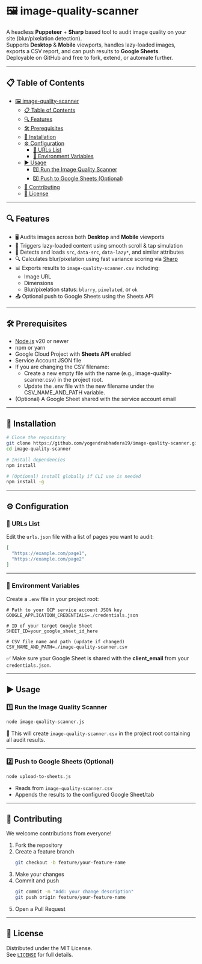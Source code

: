 # 🖼️ image-quality-scanner

A headless **Puppeteer** + **Sharp** based tool to audit image quality on your site (blur/pixelation detection).  
Supports **Desktop** & **Mobile** viewports, handles lazy-loaded images, exports a CSV report, and can push results to **Google Sheets**.  
Deployable on GitHub and free to fork, extend, or automate further.

---

## 📋 Table of Contents

- [🖼️ image-quality-scanner](#️-image-quality-scanner)
  - [📋 Table of Contents](#-table-of-contents)
  - [🔍 Features](#-features)
  - [🛠️ Prerequisites](#️-prerequisites)
  - [🚀 Installation](#-installation)
  - [⚙️ Configuration](#️-configuration)
    - [🔗 URLs List](#-urls-list)
    - [🌱 Environment Variables](#-environment-variables)
  - [▶️ Usage](#️-usage)
    - [1️⃣ Run the Image Quality Scanner](#1️⃣-run-the-image-quality-scanner)
    - [2️⃣ Push to Google Sheets (Optional)](#2️⃣-push-to-google-sheets-optional)
  - [🤝 Contributing](#-contributing)
  - [📜 License](#-license)

---

## 🔍 Features

- 🖥️ Audits images across both **Desktop** and **Mobile** viewports  
- 🚀 Triggers lazy-loaded content using smooth scroll & tap simulation  
- 🧠 Detects and loads `src`, `data-src`, `data-lazy*`, and similar attributes  
- 🔍 Calculates blur/pixelation using fast variance scoring via [Sharp](https://github.com/lovell/sharp)  
- 📊 Exports results to `image-quality-scanner.csv` including:
  - Image URL
  - Dimensions
  - Blur/pixelation status: `blurry`, `pixelated`, or `ok`  
- 📤 Optional push to Google Sheets using the Sheets API  

---

## 🛠️ Prerequisites

- [Node.js](https://nodejs.org/) v20 or newer  
- npm or yarn  
- Google Cloud Project with **Sheets API** enabled  
- Service Account JSON file
- If you are changing the CSV filename:
  - Create a new empty file with the name (e.g., image-quality-scanner.csv) in the project root.
  - Update the .env file with the new filename under the CSV_NAME_AND_PATH variable.
- (Optional) A Google Sheet shared with the service account email  

---

## 🚀 Installation

```bash
# Clone the repository
git clone https://github.com/yogendrabhadera19/image-quality-scanner.git
cd image-quality-scanner

# Install dependencies
npm install

# (Optional) install globally if CLI use is needed
npm install -g
```

---

## ⚙️ Configuration

### 🔗 URLs List

Edit the `urls.json` file with a list of pages you want to audit:

```json
[
  "https://example.com/page1",
  "https://example.com/page2"
]
```

---

### 🌱 Environment Variables

Create a `.env` file in your project root:

```env
# Path to your GCP service account JSON key
GOOGLE_APPLICATION_CREDENTIALS=./credentials.json

# ID of your target Google Sheet
SHEET_ID=your_google_sheet_id_here

# CSV file name and path (update if changed)
CSV_NAME_AND_PATH=./image-quality-scanner.csv
```

✅ Make sure your Google Sheet is shared with the **client_email** from your `credentials.json`.

---

## ▶️ Usage

### 1️⃣ Run the Image Quality Scanner

```bash
node image-quality-scanner.js
```

📁 This will create `image-quality-scanner.csv` in the project root containing all audit results.

---

### 2️⃣ Push to Google Sheets (Optional)

```bash
node upload-to-sheets.js
```

- Reads from `image-quality-scanner.csv`
- Appends the results to the configured Google Sheet/tab
 

---

## 🤝 Contributing

We welcome contributions from everyone!

1. Fork the repository  
2. Create a feature branch  
   ```bash
   git checkout -b feature/your-feature-name
   ```  
3. Make your changes  
4. Commit and push  
   ```bash
   git commit -m "Add: your change description"
   git push origin feature/your-feature-name
   ```  
5. Open a Pull Request  

---

## 📜 License

Distributed under the MIT License.  
See [`LICENSE`](./LICENSE) for full details.